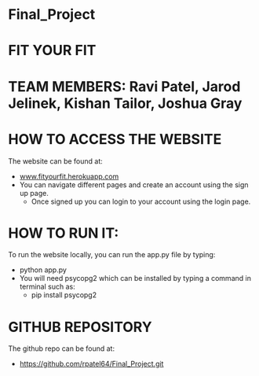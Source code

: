 # Final_Project
# FIT YOUR FIT
# TEAM MEMBERS: Ravi Patel, Jarod Jelinek, Kishan Tailor, Joshua Gray

# HOW TO ACCESS THE WEBSITE
The website can be found at:
  * www.fityourfit.herokuapp.com
  * You can navigate different pages and create an account using the sign up page.
    - Once signed up you can login to your account using the login page.

# HOW TO RUN IT:
To run the website locally, you can run the app.py file by typing:
  * python app.py
  * You will need psycopg2 which can be installed by typing a command in terminal such as:
    - pip install psycopg2
    
# GITHUB REPOSITORY
The github repo can be found at:
  * https://github.com/rpatel64/Final_Project.git
    
    
    
